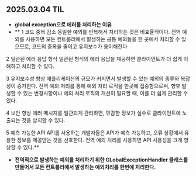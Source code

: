 ## 2025.03.04 TIL
- **global exception으로 에러를 처리하는 이유**
- **
1 코드 중복 감소
동일한 예외를 반복해서 처리하는 것은 비효율적이다. 전역 예외를 사용하면 모든 컨트롤러에서 발생하는 공통 예외들을 한 곳에서 처리할 수 있으므로, 코드의 중복을 줄이고 유지보수가 용이해진다

 

2 일관된 에러 응답 형식
일관된 형식의 에러 응답을 제공하면 클라이언트가 더 쉽게 이해하고 처리할 수 있다.

 

3 유지보수성 향상
 애플리케이션의 규모가 커지면서 발생할 수 있는 예외의 종류와 복잡성이 증가한다. 전역 예외 처리를 통해 예외 처리 로직을 한곳에 집중함으로써, 향후 발생할 수 있는 변경사항이나 예외 처리 로직의 개선이 필요할 때, 이를 더 쉽게 관리할 수 있다.

 

4 보안 향상
에러 메시지를 일관되게 관리하면, 민감한 정보가 실수로 클라이언트에 노출되는 것을 방지할 수 있다.

 

5 예측 가능한 API
API를 사용하는 개발자들은 API가 예측 가능하고, 오류 상황에서 유용한 정보를 제공받는 것을 선호한다. 전역 예외 처리를 사용하면 API 사용성을 크게 향상할 수 있다.**
- **전역적으로 발생하는 예외를 처리하기 위한 GLobalExceptionHandler 클래스를 만들어서 모든 컨트롤러에서 발생하는 예외처리를 한번에 처리한다.**
